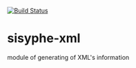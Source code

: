 [![Build Status](https://travis-ci.org/istex/sisyphe-xml.svg?branch=master)](https://travis-ci.org/istex/sisyphe-xml)

# sisyphe-xml
module of generating of XML's information

